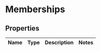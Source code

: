 # Memberships

## Properties
Name | Type | Description | Notes
------------ | ------------- | ------------- | -------------
